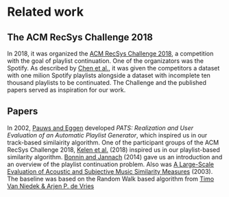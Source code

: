 # Related work

## The ACM RecSys Challenge 2018

In 2018, it was organized the [ACM RecSys Challenge
2018](http://www.recsyschallenge.com/2018/), a competition with the goal of
playlist continuation. One of the organizators was the Spotify. As described
by [Chen et al.](https://dl.acm.org/doi/10.1145/3240323.3240342), it was given
the competitors a dataset with one milion Spotify playlists alongside a
dataset with incomplete ten thousand playlists to be continuated. The
Challenge and the published papers served as inspiration for our work. 

## Papers

In 2002, [Pauws and
Eggen](http://ismir2002.ircam.fr/proceedings/OKPROC02-FP07-4.pdf) developed
*PATS: Realization and User Evaluation of an Automatic Playlist Generator*,
which inspired us in our track-based similairity algorithm. One of the
participant groups of the ACM RecSys Challenge 2018, [Kelen et
al.](https://dl.acm.org/doi/10.1145/3267471.3267477) (2018) inspired us in our
playlist-based similarity algorithm. [Bonnin and
Jannach](https://dl.acm.org/doi/10.1145/2652481) (2014) gave us an
introduction and an overview of the playlist continuation problem. Also was [A
Large-Scale Evaluation of Acoustic and Subjective Music Similarity
Measures](https://www.ee.columbia.edu/~dpwe/pubs/ismir03-sim.pdf) (2003). The
baseline was based on the Random Walk based algorithm from [
Timo  Van Niedek & Arjen P. de Vries](https://dl.acm.org/citation.cfm?id=3267483)

